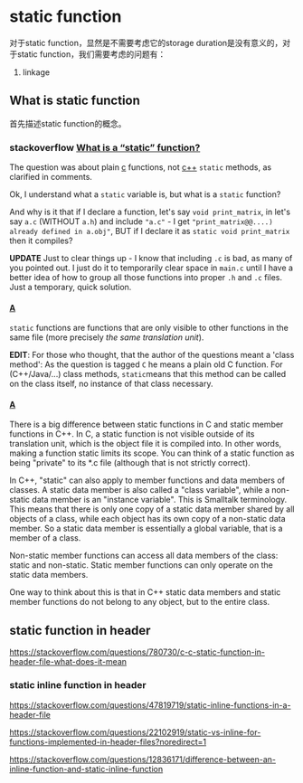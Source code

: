 # static function

对于static function，显然是不需要考虑它的storage duration是没有意义的，对于static function，我们需要考虑的问题有：

1) linkage



## What is static function

首先描述static function的概念。

### stackoverflow [What is a “static” function?](https://stackoverflow.com/questions/558122/what-is-a-static-function)

The question was about plain [c](https://stackoverflow.com/questions/tagged/c) functions, not [c++](https://stackoverflow.com/questions/tagged/c%2b%2b) `static` methods, as clarified in comments.

Ok, I understand what a `static` variable is, but what is a `static` function?

And why is it that if I declare a function, let's say `void print_matrix`, in let's say `a.c` (WITHOUT `a.h`) and include `"a.c"` - I get `"print_matrix@@....) already defined in a.obj"`, BUT if I declare it as `static void print_matrix` then it compiles?

**UPDATE** Just to clear things up - I know that including `.c` is bad, as many of you pointed out. I just do it to temporarily clear space in `main.c` until I have a better idea of how to group all those functions into proper `.h` and `.c` files. Just a temporary, quick solution.



#### [A](https://stackoverflow.com/a/558132)

`static` functions are functions that are only visible to other functions in the same file (more precisely *the same translation unit*).

**EDIT**: For those who thought, that the author of the questions meant a 'class method': As the question is tagged `C` he means a plain old C function. For (C++/Java/...) class methods, `static`means that this method can be called on the class itself, no instance of that class necessary.



#### [A](https://stackoverflow.com/a/558201)

There is a big difference between static functions in C and static member functions in C++. In C, a static function is not visible outside of its translation unit, which is the object file it is compiled into. In other words, making a function static limits its scope. You can think of a static function as being "private" to its *.c file (although that is not strictly correct).

In C++, "static" can also apply to member functions and data members of classes. A static data member is also called a "class variable", while a non-static data member is an "instance variable". This is Smalltalk terminology. This means that there is only one copy of a static data member shared by all objects of a class, while each object has its own copy of a non-static data member. So a static data member is essentially a global variable, that is a member of a class.

Non-static member functions can access all data members of the class: static and non-static. Static member functions can only operate on the static data members.

One way to think about this is that in C++ static data members and static member functions do not belong to any object, but to the entire class.





## static function in header



https://stackoverflow.com/questions/780730/c-c-static-function-in-header-file-what-does-it-mean



### static inline function in header

https://stackoverflow.com/questions/47819719/static-inline-functions-in-a-header-file

https://stackoverflow.com/questions/22102919/static-vs-inline-for-functions-implemented-in-header-files?noredirect=1

https://stackoverflow.com/questions/12836171/difference-between-an-inline-function-and-static-inline-function



